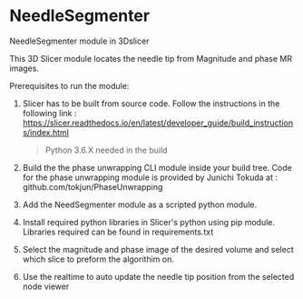 # NeedleSegmenter
NeedleSegmenter module in 3Dslicer

This 3D Slicer module locates the needle tip from Magnitude and phase MR images. 

Prerequisites to run the module:

1. Slicer has to be built from source code. Follow the instructions in the following link : https://slicer.readthedocs.io/en/latest/developer_guide/build_instructions/index.html 
    > Python 3.6.X needed in the build  

2. Build the the phase unwrapping CLI module inside your build tree. Code for the phase unwrapping module is provided by Junichi Tokuda at :
github.com/tokjun/PhaseUnwrapping

3. Add the NeedSegmenter module as a scripted python module. 

4. Install required python libraries in Slicer's python using pip module. Libraries required can be found in requirements.txt

5. Select the magnitude and phase image of the desired volume and select which slice to preform the algorithim on. 

6. Use the realtime to auto update the needle tip position from the selected node viewer 
